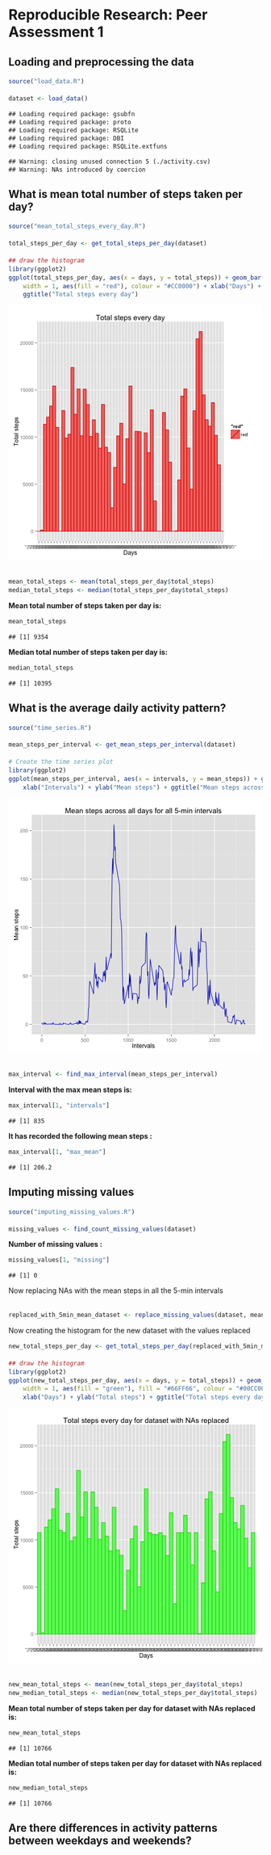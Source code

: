 # Reproducible Research: Peer Assessment 1


## Loading and preprocessing the data

```r
source("load_data.R")

dataset <- load_data()
```

```
## Loading required package: gsubfn
## Loading required package: proto
## Loading required package: RSQLite
## Loading required package: DBI
## Loading required package: RSQLite.extfuns
```

```
## Warning: closing unused connection 5 (./activity.csv)
## Warning: NAs introduced by coercion
```


## What is mean total number of steps taken per day?

```r
source("mean_total_steps_every_day.R")

total_steps_per_day <- get_total_steps_per_day(dataset)

## draw the histogram
library(ggplot2)
ggplot(total_steps_per_day, aes(x = days, y = total_steps)) + geom_bar(stat = "identity", 
    width = 1, aes(fill = "red"), colour = "#CC0000") + xlab("Days") + ylab("Total steps") + 
    ggtitle("Total steps every day")
```

![plot of chunk unnamed-chunk-2](figure/unnamed-chunk-2.png) 

```r

mean_total_steps <- mean(total_steps_per_day$total_steps)
median_total_steps <- median(total_steps_per_day$total_steps)
```

**Mean total number of steps taken per day is:** 

```r
mean_total_steps
```

```
## [1] 9354
```

**Median total number of steps taken per day is:** 

```r
median_total_steps
```

```
## [1] 10395
```


## What is the average daily activity pattern?

```r
source("time_series.R")

mean_steps_per_interval <- get_mean_steps_per_interval(dataset)

# Create the time series plot
library(ggplot2)
ggplot(mean_steps_per_interval, aes(x = intervals, y = mean_steps)) + geom_line(colour = "#0000CC") + 
    xlab("Intervals") + ylab("Mean steps") + ggtitle("Mean steps across all days for all 5-min intervals")
```

![plot of chunk unnamed-chunk-5](figure/unnamed-chunk-5.png) 

```r

max_interval <- find_max_interval(mean_steps_per_interval)
```

**Interval with the max mean steps is:** 

```r
max_interval[1, "intervals"]
```

```
## [1] 835
```


**It has recorded the following mean steps :** 

```r
max_interval[1, "max_mean"]
```

```
## [1] 206.2
```


## Imputing missing values

```r
source("imputing_missing_values.R")

missing_values <- find_count_missing_values(dataset)
```

**Number of missing values :** 

```r
missing_values[1, "missing"]
```

```
## [1] 0
```


Now replacing NAs with the mean steps in all the 5-min intervals

```r

replaced_with_5min_mean_dataset <- replace_missing_values(dataset, mean_steps_per_interval)
```


Now creating the histogram for the new dataset with the values replaced

```r
new_total_steps_per_day <- get_total_steps_per_day(replaced_with_5min_mean_dataset)

## draw the histogram
library(ggplot2)
ggplot(new_total_steps_per_day, aes(x = days, y = total_steps)) + geom_bar(stat = "identity", 
    width = 1, aes(fill = "green"), fill = "#66FF66", colour = "#00CC00") + 
    xlab("Days") + ylab("Total steps") + ggtitle("Total steps every day for dataset with NAs replaced")
```

![plot of chunk unnamed-chunk-11](figure/unnamed-chunk-11.png) 

```r

new_mean_total_steps <- mean(new_total_steps_per_day$total_steps)
new_median_total_steps <- median(new_total_steps_per_day$total_steps)
```

**Mean total number of steps taken per day for dataset with NAs replaced is:** 

```r
new_mean_total_steps
```

```
## [1] 10766
```

**Median total number of steps taken per day for dataset with NAs replaced is:** 

```r
new_median_total_steps
```

```
## [1] 10766
```


## Are there differences in activity patterns between weekdays and weekends?
